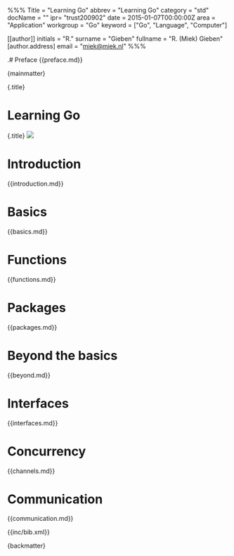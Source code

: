%%%
Title = "Learning Go"
abbrev = "Learning Go"
category = "std"
docName = ""
ipr= "trust200902"
date = 2015-01-07T00:00:00Z
area = "Application"
workgroup = "Go"
keyword = ["Go", "Language", "Computer"]

[[author]]
initials = "R."
surname  = "Gieben"
fullname = "R. (Miek) Gieben"
  [author.address]
  email = "miek@miek.nl"
%%%

.# Preface
{{preface.md}}

{mainmatter}

{.title}
# Learning Go
<!-- this .title does not work -->
{.title}
![](fig/bumper-inverse.png)

# Introduction
{{introduction.md}}


# Basics
{{basics.md}}


# Functions
{{functions.md}}


# Packages
{{packages.md}}


# Beyond the basics
{{beyond.md}}


# Interfaces
{{interfaces.md}}


# Concurrency
{{channels.md}}


# Communication
{{communication.md}}


{{inc/bib.xml}}


{backmatter}
